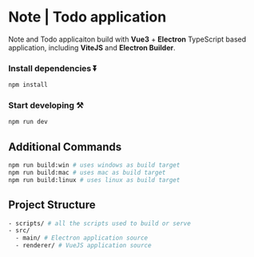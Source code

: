 # Note | Todo application

Note and Todo applicaiton build with **Vue3** + **Electron** TypeScript based application, including **ViteJS** and **Electron Builder**.

### Install dependencies ⏬

```bash
npm install
```

### Start developing ⚒️

```bash
npm run dev
```

## Additional Commands

```bash
npm run build:win # uses windows as build target
npm run build:mac # uses mac as build target
npm run build:linux # uses linux as build target
```

## Project Structure

```bash
- scripts/ # all the scripts used to build or serve
- src/
  - main/ # Electron application source
  - renderer/ # VueJS application source
```
